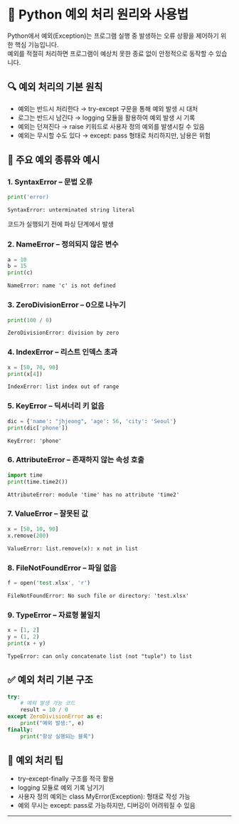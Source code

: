 
# 🧨 Python 예외 처리 원리와 사용법
Python에서 예외(Exception)는 프로그램 실행 중 발생하는 오류 상황을 제어하기 위한 핵심 기능입니다.  
예외를 적절히 처리하면 프로그램이 예상치 못한 종료 없이 안정적으로 동작할 수 있습니다.

## 🔍 예외 처리의 기본 원칙
- 예외는 반드시 처리한다
→ try-except 구문을 통해 예외 발생 시 대처
- 로그는 반드시 남긴다
→ logging 모듈을 활용하여 예외 발생 시 기록
- 예외는 던져진다
→ raise 키워드로 사용자 정의 예외를 발생시킬 수 있음
- 예외는 무시할 수도 있다
→ except: pass 형태로 처리하지만, 남용은 위험

## 🧪 주요 예외 종류와 예시
### 1. SyntaxError – 문법 오류
```python
print('error)
```
```
SyntaxError: unterminated string literal
```
코드가 실행되기 전에 파싱 단계에서 발생


### 2. NameError – 정의되지 않은 변수
```python
a = 10
b = 15
print(c)
```
```
NameError: name 'c' is not defined
```

### 3. ZeroDivisionError – 0으로 나누기
```python
print(100 / 0)
```
```
ZeroDivisionError: division by zero
```


### 4. IndexError – 리스트 인덱스 초과
```python
x = [50, 70, 90]
print(x[4])
```
```
IndexError: list index out of range
```


### 5. KeyError – 딕셔너리 키 없음
```python
dic = {'name': "jhjeong", 'age': 56, 'city': 'Seoul'}
print(dic['phone'])
```
```
KeyError: 'phone'
```

### 6. AttributeError – 존재하지 않는 속성 호출
```python
import time
print(time.time2())
```
```
AttributeError: module 'time' has no attribute 'time2'
```


### 7. ValueError – 잘못된 값
```python
x = [50, 10, 90]
x.remove(200)
```
```
ValueError: list.remove(x): x not in list
```


### 8. FileNotFoundError – 파일 없음
```rust
f = open('test.xlsx', 'r')
```
```
FileNotFoundError: No such file or directory: 'test.xlsx'
```


### 9. TypeError – 자료형 불일치
```python
x = [1, 2]
y = (1, 2)
print(x + y)
```
```
TypeError: can only concatenate list (not "tuple") to list
```
## ✅ 예외 처리 기본 구조
```python
try:
    # 예외 발생 가능 코드
    result = 10 / 0
except ZeroDivisionError as e:
    print("예외 발생:", e)
finally:
    print("항상 실행되는 블록")
```


## 📘 예외 처리 팁
- try-except-finally 구조를 적극 활용
- logging 모듈로 예외 기록 남기기
- 사용자 정의 예외는 class MyError(Exception): 형태로 작성 가능
- 예외 무시는 except: pass로 가능하지만, 디버깅이 어려워질 수 있음

---




